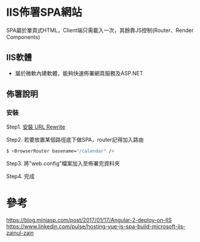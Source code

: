# IIS佈署SPA網站
SPA屬於單頁式HTML，Client端只需載入一次，其餘靠JS控制(Router、Render Components)

## IIS軟體

- 屬於微軟內建軟體，能夠快速佈署網頁服務及ASP.NET

## 佈署說明
### 安裝

Step1. [安裝 URL Rewrite](https://www.iis.net/downloads/microsoft/url-rewrite)

Step2. 若要放置某個路徑底下做SPA，router記得加入路由

```sh
$ <BrowserRouter basename="/calendar" />
```

Step3. 將"web.config"檔案加入至佈署完資料夾

Step4. 完成

# 參考
https://blog.miniasp.com/post/2017/01/17/Angular-2-deploy-on-IIS
https://www.linkedin.com/pulse/hosting-vue-js-spa-build-microsoft-iis-zainul-zain
